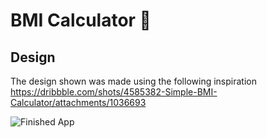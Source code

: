 # BMI Calculator 💪

## Design

The design shown was made using the following inspiration https://dribbble.com/shots/4585382-Simple-BMI-Calculator/attachments/1036693

![Finished App](https://github.com/londonappbrewery/Images/blob/master/bmi-calc-demo.gif)

